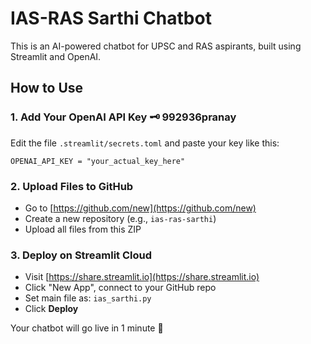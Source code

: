 
# IAS-RAS Sarthi Chatbot

This is an AI-powered chatbot for UPSC and RAS aspirants, built using Streamlit and OpenAI.

## How to Use

### 1. Add Your OpenAI API Key 🗝️ 992936pranay
Edit the file `.streamlit/secrets.toml` and paste your key like this:

```
OPENAI_API_KEY = "your_actual_key_here"
```

### 2. Upload Files to GitHub
- Go to [https://github.com/new](https://github.com/new)
- Create a new repository (e.g., `ias-ras-sarthi`)
- Upload all files from this ZIP

### 3. Deploy on Streamlit Cloud
- Visit [https://share.streamlit.io](https://share.streamlit.io)
- Click "New App", connect to your GitHub repo
- Set main file as: `ias_sarthi.py`
- Click **Deploy**

Your chatbot will go live in 1 minute 🚀
